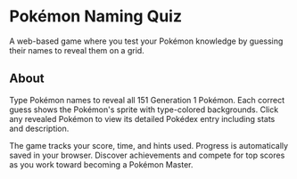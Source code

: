 # Pokémon Naming Quiz

A web-based game where you test your Pokémon knowledge by guessing their names to reveal them on a grid.

## About

Type Pokémon names to reveal all 151 Generation 1 Pokémon. Each correct guess shows the Pokémon's sprite with type-colored backgrounds. Click any revealed Pokémon to view its detailed Pokédex entry including stats and description.

The game tracks your score, time, and hints used. Progress is automatically saved in your browser. Discover achievements and compete for top scores as you work toward becoming a Pokémon Master.

